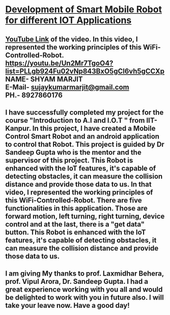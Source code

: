 # [Development of Smart Mobile Robot for different IOT Applications](https://youtu.be/Un2Mr7TgoO4?list=PLLgb924Fu02vNp843BxO5gCl6vh5gCCXp)
[YouTube Link](https://youtu.be/Un2Mr7TgoO4?list=PLLgb924Fu02vNp843BxO5gCl6vh5gCCXp) of the video. In this video, I represented the working principles of this WiFi-Controlled-Robot.
https://youtu.be/Un2Mr7TgoO4?list=PLLgb924Fu02vNp843BxO5gCl6vh5gCCXp<br/>
NAME- SHYAM MARJIT<br/>
E-Mail- sujaykumarmarjit@gmail.com<br/>
PH.- 8927860176<br/>
-------------------------------------------------------------------------------------------------------------------------- 
I have successfully completed my project for the course "Introduction to A.I and I.O.T " from IIT-Kanpur. In this project, I have created a Mobile Control Smart Robot and an android application to control that Robot. This project is guided by Dr Sandeep Gupta who is the mentor and the supervisor of this project. This Robot is enhanced with the IoT features, it's capable of detecting obstacles, it can measure the collision distance and provide those data to us. 
In that video, I represented the working principles of this WiFi-Controlled-Robot.
There are five functionalities in this application. Those are 
forward motion,
left turning,
right turning,
device control
and at the last, there is a "get data" button. 
This Robot is enhanced with the IoT features, it's capable of detecting obstacles, it can measure the collision distance and provide those data to us. 
-----------------------------------------------------------------------------------------------------------------------
I am giving My thanks to
prof. Laxmidhar Behera,
prof. Vipul Arora,
Dr. Sandeep Gupta.
I had a great experience working with you all and would be delighted to work with you in future also.
I will take your leave now. Have a good day!
--------------------------------------------------------------------------------------------------------------------------
